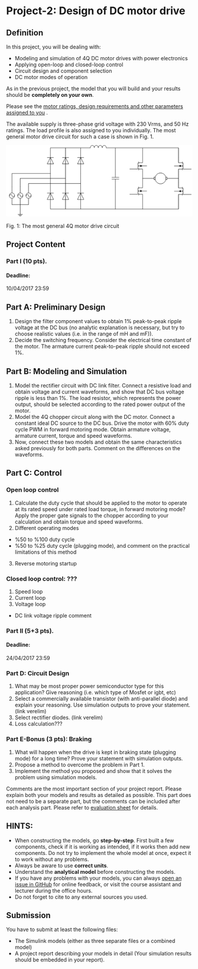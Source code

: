 # Project-2: Design of DC motor drive

## Definition

In this project, you will be dealing with:

* Modeling and simulation of 4Q DC motor drives with power electronics
* Applying open-loop and closed-loop control
* Circuit design and component selection
* DC motor modes of operation

As in the previous project, the model that you will build and your results should be **completely on your own**.

Please see the [motor ratings, design requirements and other parameters assigned to you](https://github.com/odtu/ee462/blob/master/Project_2/motordata.md) .

The available supply is three-phase grid voltage with 230 Vrms, and 50 Hz ratings. The load profile is also assigned to you individually. The most general motor drive circuit for such a case is shown in Fig. 1.

![](./project2.png)

Fig. 1: The most general 4Q motor drive circuit

## Project Content

### Part I (10 pts).

#### Deadline:
10/04/2017 23:59

## Part A: Preliminary Design
1. Design the filter component values to obtain 1% peak-to-peak ripple voltage at the DC bus (no analytic explanation is necessary, but try to choose realistic values (i.e. in the range of mH and mF)).
2. Decide the switching frequency. Consider the electrical time constant of the motor. The armature current peak-to-peak ripple should not exceed 1%.

## Part B: Modeling and Simulation
1. Model the rectifier circuit with DC link filter. Connect a resistive load and obtain voltage and current waveforms, and show that DC bus voltage ripple is less than 1%. The load resistor, which represents the power output, should be selected according to the rated power output of the motor.
2. Model the 4Q chopper circuit along with the DC motor. Connect a constant ideal DC source to the DC bus. Drive the motor with 60% duty cycle PWM in forward motoring mode. Obtain armature voltage, armature current, torque and speed waveforms.
3. Now, connect these two models and obtain the same characteristics asked previously for both parts. Comment on the differences on the waveforms.

## Part C: Control
### Open loop control
1. Calculate the duty cycle that should be applied to the motor to operate at its rated speed under rated load torque, in forward motoring mode? Apply the proper gate signals to the chopper according to your calculation and obtain torque and speed waveforms.
2. Different operating modes
  * %50 to %100 duty cycle
  * %50 to %25 duty cycle (plugging mode), and comment on the practical limitations of this method
3. Reverse motoring startup

### Closed loop control: ???
1. Speed loop
2. Current loop
3. Voltage loop

* DC link voltage ripple comment

### Part II (5+3 pts).

#### Deadline:
24/04/2017 23:59

### Part D: Circuit Design
1. What may be most proper power semiconductor type for this application? Give reasoning (i.e. which type of Mosfet or igbt, etc)
2. Select a commercially available transistor (with anti-parallel diode) and explain your reasoning. Use simulation outputs to prove your statement. (link verelim)
3. Select rectifier diodes. (link verelim)
4. Loss calculation???

### Part E-Bonus (3 pts): Braking
1. What will happen when the drive is kept in braking state (plugging mode) for a long time? Prove your statement with simulation outputs.
2. Propose a method to overcome the problem in Part 1.
3. Implement the method you proposed and show that it solves the problem using simulation models.


Comments are the most important section of your project report. Please explain both your models and results as detailed as possible. This part does not need to be a separate part, but the comments can be included after each analysis part. Please refer to [evaluation sheet](https://github.com/odtu/ee462/blob/master/Project_1/evaluation.md) for details.


## HINTS:

* When constructing the models, go **step-by-step**. First built a few components, check if it is working as intended, if it works then add new components. Do not try to implement the whole model at once, expect it to work without any problems.
* Always be aware to use **correct units**.
* Understand the **analytical model** before constructing the models.
* If you have any problems with your models, you can always [open an issue in GitHub](https://guides.github.com/features/issues/) for online feedback, or visit the course assistant and lecturer during the office hours.
*  Do not forget to cite to any external sources you used.

## Submission

You have to submit at least the following files:

- The Simulink models (either as three separate files or a combined model)
- A project report describing your models in detail (Your simulation results should be embedded in your report).
